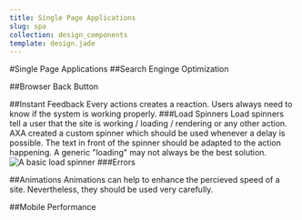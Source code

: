 ```yaml
---
title: Single Page Applications
slug: spa
collection: design_components
template: design.jade
---
```


#Single Page Applications
##Search Enginge Optimization

##Browser Back Button

##Instant Feedback
Every actions creates a reaction. Users always need to know if the system is working properly.
###Load Spinners
Load spinners tell a user that the site is working / loading / rendering or any other action. AXA created a custom spinner which should be used whenever a delay is possible. The text in front of the spinner should be adapted to the action happening. A generic "loading" may not always be the best solution.
![A basic load spinner](http://spiffygif.com/?color=000)
###Errors

##Animations
Animations can help to enhance the percieved speed of a site. Nevertheless, they should be used very carefully.


##Mobile Performance
